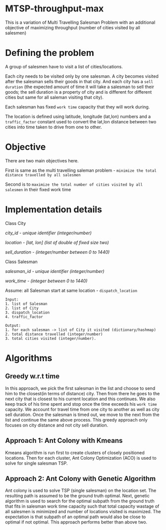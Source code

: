 # MTSP-throughput-max
This is a variation of Multi Travelling Salesman Problem with an additional objective of maximizing throughput (number of cities visited by all salesmen)

# Defining the problem
A group of salesmen have to visit a list of cities/locations. 

Each city needs to be visited only by one salesman. A city becomes visited after the salesman sells their goods in that city. And each city has a ```sell duration``` (the expected amount of time it will take a salesman to sell their goods; the sell duration is a property of city and is different for different cities but same for all saleman visiting that city). 

Each salesman has fixed ```work time``` capacity that they will work during.

The location is defined using latitude, longitude (lat,lon) numbers and a ```traffic_factor``` constant used to convert the lat,lon distance between two cities into time taken to drive from one to other.

# Objective
There are two main objectives here.

First is same as the multi travelling saleman problem - `minimize the total distance travelled by all salesmen`

Second is to `maximize the total number of cities visited by all salesmen` in their fixed work time

# Implementation details

Class City

*city_id - unique identifier (integer/number)*

*location - [lat, lon] (list of double of fixed size two)*

*sell_duration - (integer/number between 0 to 1440)*

Class Salesman

*salesman_id - unique identifier (integer/number)*

*work_time - (integer between 0 to 1440)*

Assume: all Salesman start at same location - ```dispatch_location```

```
Input: 
1. list of Salesman
2. list of City
3. dispatch_location
4. traffic_factor
```

```
Output: 
1. for each salesman -> list of City it visited (dictionary/hashmap)
2. total distance travelled (integer/number)
3. total cities visited (integer/number).
```

# Algorithms

## Greedy w.r.t time
In this approach, we pick the first salesman in the list and choose to send him to the closest(in terms of distance) city. Then from there he goes to the next city that is closest to his current location and this continues. We also keep track of his time spent and stop once the time exceeds his `work time` capacity. We account for travel time from one city to another as well as city sell duration.
Once the salesman is timed out, we move to the next from the list and continue the same above process. This greedy approach only focuses on city distance and not city sell duration.

## Approach 1: Ant Colony with Kmeans
Kmeans algorithm is run first to create clusters of closely positioned locations. Then for each cluster, Ant Colony Optimization (ACO) is used to solve for single salesman TSP.

## Approach 2: Ant Colony with Genetic Algorithm
Ant colony is used to solve TSP (single salesman) on the location set. The resulting path is assumed to be the ground truth optimal. Next, genetic algorithm is used to search for the optimal subpath from the ground truth that fits in salesman work time capacity such that total capacity wastage of all salesmen is minimized and number of locations visited is maximized. The expectation is that subpath of an optimal path would also be close to optimal if not optimal. This approach performs better than above two.

